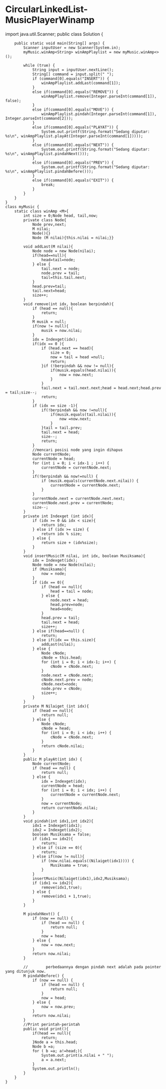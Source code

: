 # CircularLinkedList-MusicPlayerWinamp

import java.util.Scanner;
public class Solution {

        public static void main(String[] args) {
            Scanner inputUser = new Scanner(System.in);
            myMusic.winAmp<String> winAmpPlaylist = new myMusic.winAmp<>();

            while (true) {
                String input = inputUser.nextLine();
                String[] command = input.split(" ");
                if (command[0].equals("INSERT")) {
                    winAmpPlaylist.addLast(command[1]);
                }
                else if(command[0].equals("REMOVE")) {
                    winAmpPlaylist.remove(Integer.parseInt(command[1]), false);
                }
                else if(command[0].equals("MOVE")) {
                    winAmpPlaylist.pindah(Integer.parseInt(command[1]), Integer.parseInt(command[2]));
                }
                else if(command[0].equals("PLAYAT")) {
                    System.out.printf(String.format("Sedang diputar: %s\n", winAmpPlaylist.playAt(Integer.parseInt(command[1]))));
                }
                else if(command[0].equals("NEXT")) {
                    System.out.printf(String.format("Sedang diputar: %s\n", winAmpPlaylist.pindahNext()));
                }
                else if(command[0].equals("PREV")) {
                    System.out.printf(String.format("Sedang diputar: %s\n", winAmpPlaylist.pindahBefore()));
                }
                else if(command[0].equals("EXIT")) {
                    break;
                }
            }
        }
    }
    class myMusic {
        static class winAmp <M>{
            int size = 0;Node head, tail,now;
            private class Node{
                Node prev,next;
                M nilai;
                Node(){}
                Node (M nilai){this.nilai = nilai;}}

            void addLast(M nilai){
                Node node = new Node(nilai);
                if(head==null){
                    head=tail=node;
                } else {
                    tail.next = node;
                    node.prev = tail;
                    tail=this.tail.next;
                }
                head.prev=tail;
                tail.next=head;
                size++;
            }
            void remove(int idx, boolean berpindah){
                if (head == null){
                    return;
                }
                M musik = null;
                if(now != null){
                    musik = now.nilai;
                }
                idx = Indexget(idx);
                if(idx == 0 ){
                    if (head.next == head){
                        size = 0;
                        now = tail = head =null;
                        return;
                    }if (!berpindah && now != null){
                        if(musik.equals(head.nilai)){
                            now = now.next;
                        }
                    }
                    tail.next = tail.next.next;head = head.next;head.prev = tail;size--;
                    return;
                }
                if (idx == size -1){
                    if(!berpindah && now !=null){
                        if(musik.equals(tail.nilai)){
                            now =now.next;
                        }
                    }tail = tail.prev;
                    tail.next = head;
                    size--;
                    return;
                }
                //mencari posisi node yang ingin dihapus
                Node currentNode;
                currentNode = head;
                for (int i = 0; i < idx-1 ; i++) {
                    currentNode = currentNode.next;
                }
                if(!berpindah && now!=null) {
                    if (musik.equals(currentNode.next.nilai)) {
                        currentNode = currentNode.next;
                    }
                }
                currentNode.next = currentNode.next.next;
                currentNode.next.prev = currentNode;
                size--;
            }
            private int Indexget (int idx){
                if (idx >= 0 && idx < size){
                    return idx;
                } else if (idx >= size) {
                    return idx % size;
                } else {
                    return size + (idx%size);
                }
            }
            void insertMusic(M nilai, int idx, boolean Musiksama){
                idx = Indexget(idx);
                Node node = new Node(nilai);
                if (Musiksama){
                    now = node;
                }
                if (idx == 0){
                    if (head == null){
                        head = tail = node;
                    } else {
                        node.next = head;
                        head.prev=node;
                        head=node;
                    }
                    head.prev = tail;
                    tail.next = head;
                    size++;
                } else if(head==null) {
                    return;
                } else if(idx == this.size){
                    addLast(nilai);
                } else {
                    Node cNode;
                    cNode = this.head;
                    for (int i = 0; i < idx-1; i++) {
                        cNode = cNode.next;
                    }
                    node.next = cNode.next;
                    cNode.next.prev = node;
                    cNode.next=node;
                    node.prev = cNode;
                    size++;
                }
            }
            private M Nilaiget (int idx){
                if (head == null){
                    return null;
                } else {
                    Node cNode;
                    cNode = head;
                    for (int i = 0; i < idx; i++) {
                        cNode = cNode.next;
                    }
                    return cNode.nilai;
                }
            }
            public M playAt(int idx) {
                Node currentNode;
                if (head == null) {
                    return null;
                } else {
                    idx = Indexget(idx);
                    currentNode = head;
                    for (int i = 0; i < idx; i++) {
                        currentNode = currentNode.next;
                    }
                    now = currentNode;
                    return currentNode.nilai;
                }
            }
            void pindah(int idx1,int idx2){
                idx1 = Indexget(idx1);
                idx2 = Indexget(idx2);
                boolean Musiksama = false;
                if (idx1 == idx2){
                    return;
                } else if (size == 0){
                    return;
                } else if(now != null){
                    if (now.nilai.equals((Nilaiget(idx1)))) {
                        Musiksama = true;
                    }
                }
                insertMusic(Nilaiget(idx1),idx2,Musiksama);
                if (idx1 <= idx2){
                    remove(idx1,true);
                } else {
                    remove(idx1 + 1,true);
                }
            }

            M pindahNext() {
                if (now == null) {
                    if (head == null) {
                        return null;
                    }
                    now = head;
                } else {
                    now = now.next;
                }
                return now.nilai;
            }

            //        perbedaannya dengan pindah next adalah pada pointer yang ditunjuk now.
            M pindahBefore() {
                if (now == null) {
                    if (head == null) {
                        return null;
                    }
                    now = head;
                } else {
                    now = now.prev;
                }
                return now.nilai;
            }
            //Print perintah-perintah
            public void print(){
                if(head == null){
                    return;
                }Node a = this.head;
                Node b =a;
                for ( b =a; a!=head;){
                    System.out.print(a.nilai + " ");
                    a = a.next;
                }
                System.out.println();
            }
        }
    }



